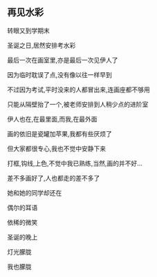 ## 再见水彩 ##

转眼又到学期末

圣诞之日,居然安排考水彩

最后一次在画室里,亦是最后一次见伊人了

因为临时耽误了点,没有像以往一样早到

不过因为考试,平时没来的人都冒出来,连画座都不够用

只能从隔壁抬了一个,被老师安排到人稍少点的进阶室

伊人也在,在最里面,而我,在最外面

画的依旧是瓷罐加苹果,我都有些厌烦了

但大家都很专心,我也不觉中安静下来

打框,钩线,上色,不觉中我已熟练,当然,画的并不好...

差不多画好了,人也都走的差不多了

她和她的同学却还在

偶尔的耳语

依稀的微笑

圣诞的晚上

灯光朦胧

我也朦胧